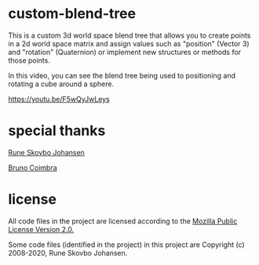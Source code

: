 # custom-blend-tree

This is a custom 3d world space blend tree that allows you to create points in a 2d world space matrix and assign values such as "position" (Vector 3) and "rotation" (Quaternion) or implement new structures or methods for those points.

In this video, you can see the blend tree being used to positioning and rotating a cube around a sphere. 

https://youtu.be/F5wQyJwLeys


# special thanks

[Rune Skovbo Johansen](https://github.com/runevision) 

[Bruno Coimbra](https://github.com/brunocoimbrar/) 


# license

All code files in the project are licensed according to the [Mozilla Public License Version 2.0.](https://github.com/runevision/LocomotionSystem/blob/master/LICENSE) 

Some code files (identified in the project) in this project are Copyright (c) 2008-2020, Rune Skovbo Johansen. 
